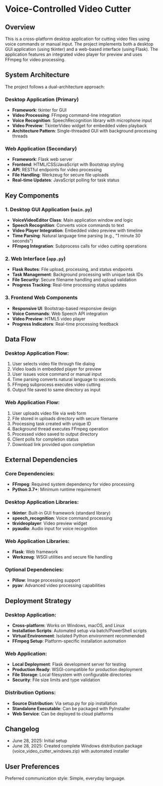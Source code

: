 # Voice-Controlled Video Cutter

## Overview

This is a cross-platform desktop application for cutting video files using voice commands or manual input. The project implements both a desktop GUI application (using tkinter) and a web-based interface (using Flask). The application features an integrated video player for preview and uses FFmpeg for video processing.

## System Architecture

The project follows a dual-architecture approach:

### Desktop Application (Primary)
- **Framework**: tkinter for GUI
- **Video Processing**: FFmpeg command-line integration
- **Voice Recognition**: SpeechRecognition library with microphone input
- **Video Preview**: TkinterVideo widget for embedded video playback
- **Architecture Pattern**: Single-threaded GUI with background processing threads

### Web Application (Secondary)
- **Framework**: Flask web server
- **Frontend**: HTML/CSS/JavaScript with Bootstrap styling
- **API**: RESTful endpoints for video processing
- **File Handling**: Werkzeug for secure file uploads
- **Real-time Updates**: JavaScript polling for task status

## Key Components

### 1. Desktop GUI Application (`main.py`)
- **VoiceVideoEditor Class**: Main application window and logic
- **Speech Recognition**: Converts voice commands to text
- **Video Player Integration**: Embedded video preview with timeline
- **Time Parsing**: Natural language time parsing (e.g., "1 minute 30 seconds")
- **FFmpeg Integration**: Subprocess calls for video cutting operations

### 2. Web Interface (`app.py`)
- **Flask Routes**: File upload, processing, and status endpoints
- **Task Management**: Background processing with unique task IDs
- **File Security**: Secure filename handling and upload validation
- **Progress Tracking**: Real-time processing status updates

### 3. Frontend Web Components
- **Responsive UI**: Bootstrap-based responsive design
- **Voice Commands**: Web Speech API integration
- **Video Preview**: HTML5 video player
- **Progress Indicators**: Real-time processing feedback

## Data Flow

### Desktop Application Flow:
1. User selects video file through file dialog
2. Video loads in embedded player for preview
3. User issues voice command or manual input
4. Time parsing converts natural language to seconds
5. FFmpeg subprocess executes video cutting
6. Output file saved to same directory as input

### Web Application Flow:
1. User uploads video file via web form
2. File stored in uploads directory with secure filename
3. Processing task created with unique ID
4. Background thread executes FFmpeg operation
5. Processed video saved to output directory
6. Client polls for completion status
7. Download link provided upon completion

## External Dependencies

### Core Dependencies:
- **FFmpeg**: Required system dependency for video processing
- **Python 3.7+**: Minimum runtime requirement

### Desktop Application Libraries:
- **tkinter**: Built-in GUI framework (standard library)
- **speech_recognition**: Voice command processing
- **tkvideoplayer**: Video preview widget
- **pyaudio**: Audio input for voice recognition

### Web Application Libraries:
- **Flask**: Web framework
- **Werkzeug**: WSGI utilities and secure file handling

### Optional Dependencies:
- **Pillow**: Image processing support
- **pyav**: Advanced video processing capabilities

## Deployment Strategy

### Desktop Application:
- **Cross-platform**: Works on Windows, macOS, and Linux
- **Installation Scripts**: Automated setup via batch/PowerShell scripts
- **Virtual Environment**: Isolated Python environment recommended
- **FFmpeg Setup**: Platform-specific installation automation

### Web Application:
- **Local Deployment**: Flask development server for testing
- **Production Ready**: WSGI-compatible for production deployment
- **File Storage**: Local filesystem with configurable directories
- **Security**: File size limits and type validation

### Distribution Options:
- **Source Distribution**: Via setup.py for pip installation
- **Standalone Executable**: Can be packaged with PyInstaller
- **Web Service**: Can be deployed to cloud platforms

## Changelog

- June 28, 2025: Initial setup
- June 28, 2025: Created complete Windows distribution package (voice_video_cutter_windows.zip) with automated installer

## User Preferences

Preferred communication style: Simple, everyday language.